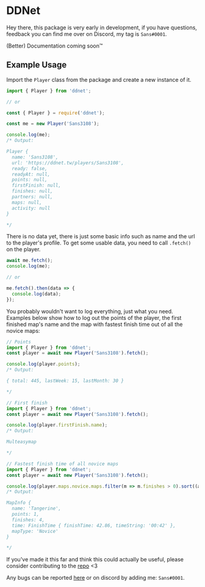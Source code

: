 # DDNet

Hey there, this package is very early in development, if you have questions, feedback you can find me over on Discord, my tag is `Sans#0001`.

(Better) Documentation coming soon™️

## Example Usage

Import the `Player` class from the package and create a new instance of it.

```js
import { Player } from 'ddnet';

// or

const { Player } = require('ddnet');
```

```js
const me = new Player('Sans3108');

console.log(me);
/* Output:

Player {
  name: 'Sans3108',
  url: 'https://ddnet.tw/players/Sans3108',
  ready: false,
  readyAt: null,
  points: null,
  firstFinish: null,
  finishes: null,
  partners: null,
  maps: null,
  activity: null
}

*/
```

There is no data yet, there is just some basic info such as name and the url to the player's profile.
To get some usable data, you need to call `.fetch()` on the player.

```js
await me.fetch();
console.log(me);

// or

me.fetch().then(data => {
  console.log(data);
});
```

You probably wouldn't want to log everything, just what you need. Examples below show how to log out the points of the player, the first finished map's name and the map with fastest finish time out of all the novice maps:

```js
// Points
import { Player } from 'ddnet';
const player = await new Player('Sans3108').fetch();

console.log(player.points);
/* Output:

{ total: 445, lastWeek: 15, lastMonth: 30 }

*/
```

```js
// First finish
import { Player } from 'ddnet';
const player = await new Player('Sans3108').fetch();

console.log(player.firstFinish.name);
/* Output:

Multeasymap

*/
```

```js
// Fastest finish time of all novice maps
import { Player } from 'ddnet';
const player = await new Player('Sans3108').fetch();

console.log(player.maps.novice.maps.filter(m => m.finishes > 0).sort((a, b) => a.time.finishTime - b.time.finishTime)[0]);
/* Output:

MapInfo {
  name: 'Tangerine',
  points: 1,
  finishes: 4,
  time: FinishTime { finishTime: 42.86, timeString: '00:42' },
  mapType: 'Novice'
}

*/
```

If you've made it this far and think this could actually be useful, please consider contributing to the [repo](https://github.com/Sans3108/DDNet) <3

Any bugs can be reported [here](https://github.com/Sans3108/DDNet/issues) or on discord by adding me: `Sans#0001`.
